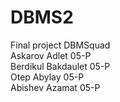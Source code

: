 # DBMS2
Final project
DBMSquad	
Askarov Adlet	05-P	
Berdikul Bakdaulet	05-P	
Otep Abylay	05-P	
Abishev Azamat	05-P
